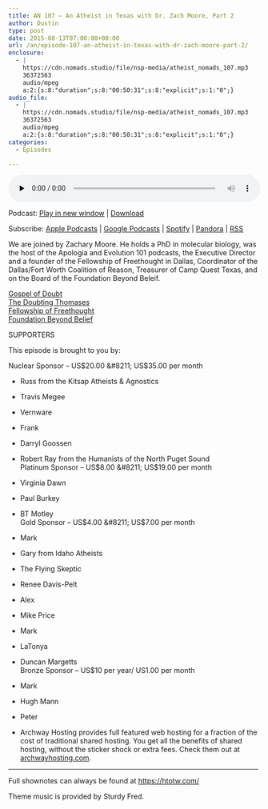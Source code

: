 ```yaml
---
title: AN 107 – An Atheist in Texas with Dr. Zach Moore, Part 2
author: Dustin
type: post
date: 2015-08-13T07:00:00+00:00
url: /an/episode-107-an-atheist-in-texas-with-dr-zach-moore-part-2/
enclosure:
  - |
    https://cdn.nomads.studio/file/nsp-media/atheist_nomads_107.mp3
    36372563
    audio/mpeg
    a:2:{s:8:"duration";s:8:"00:50:31";s:8:"explicit";s:1:"0";}
audio_file:
  - |
    https://cdn.nomads.studio/file/nsp-media/atheist_nomads_107.mp3
    36372563
    audio/mpeg
    a:2:{s:8:"duration";s:8:"00:50:31";s:8:"explicit";s:1:"0";}
categories:
  - Episodes

---
```

<div itemscope itemtype="http://schema.org/AudioObject">
  <meta itemprop="name" content="Episode 107 &#8211; An Atheist in Texas with Dr. Zach Moore, Part 2" />
  
  <meta itemprop="uploadDate" content="2015-08-13T01:00:00-06:00" />
  
  <meta itemprop="encodingFormat" content="audio/mpeg" />
  
  <meta itemprop="duration" content="PT50M31S" />
  
  <meta itemprop="description" content="We are joined by Zachary Moore. He holds a PhD in molecular biology, was the host of the Apologia and Evolution 101 podcasts, the Executive Director and a founder of the Fellowship of Freethought in Dallas, Coordinator of the Dallas/Fort Worth Coalit..." />
  
  <meta itemprop="contentUrl" content="https://dts.podtrac.com/redirect.mp3/cdn.nomads.studio/file/nsp-media/atheist_nomads_107.mp3" />
  
  <meta itemprop="contentSize" content="34.7" />
  </p> 
  
  <div class="powerpress_player" id="powerpress_player_8364">
    <audio class="wp-audio-shortcode" id="audio-5129-108" preload="none" style="width: 100%;" controls="controls"><source type="audio/mpeg" src="https://dts.podtrac.com/redirect.mp3/cdn.nomads.studio/file/nsp-media/atheist_nomads_107.mp3?_=108" /><a href="https://dts.podtrac.com/redirect.mp3/cdn.nomads.studio/file/nsp-media/atheist_nomads_107.mp3">https://dts.podtrac.com/redirect.mp3/cdn.nomads.studio/file/nsp-media/atheist_nomads_107.mp3</a></audio>
  </div>
</div>

<p class="powerpress_links powerpress_links_mp3">
  Podcast: <a href="https://dts.podtrac.com/redirect.mp3/cdn.nomads.studio/file/nsp-media/atheist_nomads_107.mp3" class="powerpress_link_pinw" target="_blank" title="Play in new window" onclick="return powerpress_pinw('https://htotw.com/?powerpress_pinw=5129-podcast');" rel="nofollow">Play in new window</a> | <a href="https://dts.podtrac.com/redirect.mp3/cdn.nomads.studio/file/nsp-media/atheist_nomads_107.mp3" class="powerpress_link_d" title="Download" rel="nofollow" download="atheist_nomads_107.mp3">Download</a>
</p>

<p class="powerpress_links powerpress_subscribe_links">
  Subscribe: <a href="https://podcasts.apple.com/us/podcast/humanists-take-on-the-world/id530050098?mt=2&ls=1" class="powerpress_link_subscribe powerpress_link_subscribe_itunes" target="_blank" title="Subscribe on Apple Podcasts" rel="nofollow">Apple Podcasts</a> | <a href="https://www.google.com/podcasts?feed=aHR0cDovL2F0aGVpc3Rub21hZHMubGlic3luLmNvbS9yc3M%3D" class="powerpress_link_subscribe powerpress_link_subscribe_googleplay" target="_blank" title="Subscribe on Google Podcasts" rel="nofollow">Google Podcasts</a> | <a href="https://open.spotify.com/show/3LzK2xZGike6Tc1GEMtMbr?si=LieN9SNuTpq96smuaUsH8A" class="powerpress_link_subscribe powerpress_link_subscribe_spotify" target="_blank" title="Subscribe on Spotify" rel="nofollow">Spotify</a> | <a href="https://www.pandora.com/podcast/atheist-nomads/PC:10122?corr=62071012&part=ug" class="powerpress_link_subscribe powerpress_link_subscribe_pandora" target="_blank" title="Subscribe on Pandora" rel="nofollow">Pandora</a> | <a href="https://htotw.com/feed/podcast/" class="powerpress_link_subscribe powerpress_link_subscribe_rss" target="_blank" title="Subscribe via RSS" rel="nofollow">RSS</a>
</p>

We are joined by Zachary Moore. He holds a PhD in molecular biology, was the host of the Apologia and Evolution 101 podcasts, the Executive Director and a founder of the Fellowship of Freethought in Dallas, Coordinator of the Dallas/Fort Worth Coalition of Reason, Treasurer of Camp Quest Texas, and on the Board of the Foundation Beyond Beleif.

<a href="http://www.gospelofdoubt.net" target="_blank" rel="noopener">Gospel of Doubt</a>  
<a href="http://www.doubtingthomases.net" target="_blank" rel="noopener">The Doubting Thomases</a>  
<a href="http://www.fofdallas.org" target="_blank" rel="noopener">Fellowship of Freethought</a>  
<a href="http://www.foundationbeyondbelief.org" target="_blank" rel="noopener">Foundation Beyond Belief</a>

SUPPORTERS

This episode is brought to you by:

Nuclear Sponsor &#8211; US$20.00 &#8211; US$35.00 per month  
* Russ from the Kitsap Atheists & Agnostics  
* Travis Megee  
* Vernware  
* Frank  
* Darryl Goossen  
* Robert Ray from the Humanists of the North Puget Sound  
Platinum Sponsor &#8211; US$8.00 &#8211; US$19.00 per month  
* Virginia Dawn  
* Paul Burkey  
* BT Motley  
Gold Sponsor &#8211; US$4.00 &#8211; US$7.00 per month  
* Mark  
* Gary from Idaho Atheists  
* The Flying Skeptic  
* Renee Davis-Pelt  
* Alex  
* Mike Price  
* Mark  
* LaTonya  
* Duncan Margetts  
Bronze Sponsor &#8211; US$10 per year/ US1.00 per month  
* Mark  
* Hugh Mann  
* Peter

* Archway Hosting provides full featured web hosting for a fraction of the cost of traditional shared hosting. You get all the benefits of shared hosting, without the sticker shock or extra fees. Check them out at <a href="http://archwayhosting.com/" target="_blank" rel="noopener">archwayhosting.com</a>.

<hr width="500" />

Full shownotes can always be found at <https://htotw.com/>  

Theme music is provided by Sturdy Fred.